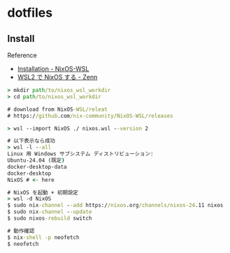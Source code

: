 # dotfiles


## Install

Reference

- [Installation - NixOS-WSL](https://nix-community.github.io/NixOS-WSL/install.html)
- [WSL2 で NixOS する - Zenn](https://zenn.dev/kino_ma/articles/3eeb711be6fcbb)

```bat
> mkdir path/to/nixos_wsl_workdir
> cd path/to/nixos_wsl_workdir

# download from NixOS-WSL/releat
# https://github.com/nix-community/NixOS-WSL/releases

> wsl --import NixOS ./ nixos.wsl --version 2

# 以下表示なら成功
> wsl -l --all
Linux 用 Windows サブシステム ディストリビューション:
Ubuntu-24.04 (既定)
docker-desktop-data
docker-desktop
NixOS # <- here

# NixOS を起動 + 初期設定
> wsl -d NixOS
$ sudo nix-channel --add https://nixos.org/channels/nixos-24.11 nixos
$ sudo nix-channel --update
$ sudo nixos-rebuild switch

# 動作確認
$ nix-shell -p neofetch
$ neofetch
```



